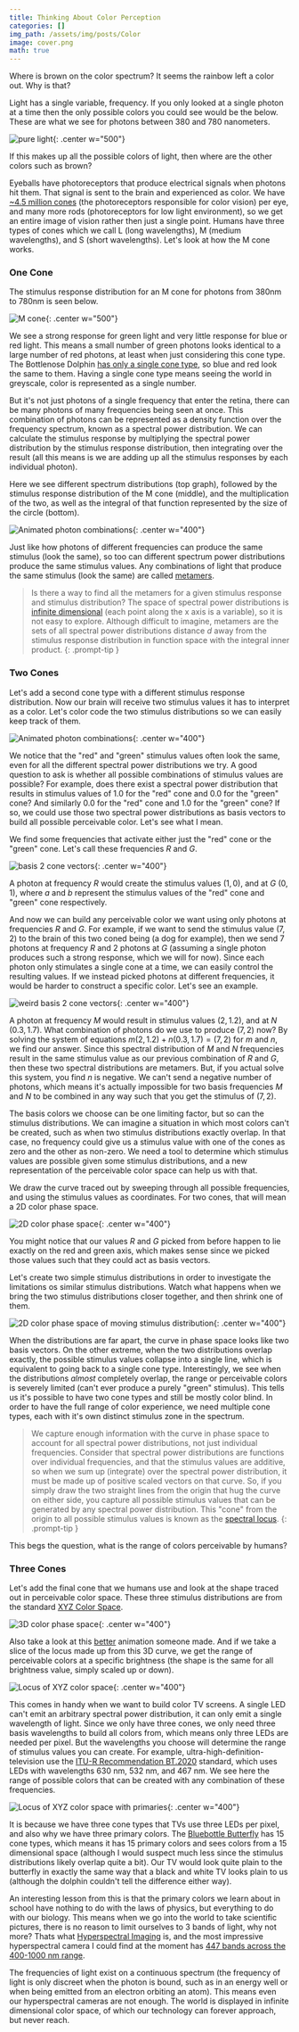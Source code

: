 ```yaml
---
title: Thinking About Color Perception
categories: []
img_path: /assets/img/posts/Color
image: cover.png
math: true
---
```


Where is brown on the color spectrum? It seems the rainbow left a color out. Why is that?

Light has a single variable, frequency. If you only looked at a single photon at a time then the only possible colors you could see would be the below. These are what we see for photons between 380 and 780 nanometers.

![pure light](colors.png){: .center w="500"}

If this makes up all the possible colors of light, then where are the other colors such as brown?

Eyeballs have photoreceptors that produce electrical signals when photons hit them. That signal is sent to the brain and experienced as color. We have [~4.5 million cones](https://www.ncbi.nlm.nih.gov/books/NBK10848) (the photoreceptors responsible for color vision) per eye, and many more rods (photoreceptors for low light environment), so we get an entire image of vision rather then just a single point. Humans have three types of cones which we call L (long wavelengths), M (medium wavelengths), and S (short wavelengths). Let's look at how the M cone works.

### One Cone

The stimulus response distribution for an M cone for photons from 380nm to 780nm is seen below.

![M cone](M.png){: .center w="500"}

We see a strong response for green light and very little response for blue or red light. This means a small number of green photons looks identical to a large number of red photons, at least when just considering this cone type. The Bottlenose Dolphin [has only a single cone type](https://pubmed.ncbi.nlm.nih.gov/9682867/), so blue and red look the same to them. Having a single cone type means seeing the world in greyscale, color is represented as a single number.

But it's not just photons of a single frequency that enter the retina, there can be many photons of many frequencies being seen at once. This combination of photons can be represented as a density function over the frequency spectrum, known as a spectral power distribution. We can calculate the stimulus response by multiplying the spectral power distribution by the stimulus response distribution, then integrating over the result (all this means is we are adding up all the stimulus responses by each individual photon).

Here we see different spectrum distributions (top graph), followed by the stimulus response distribution of the M cone (middle), and the multiplication of the two, as well as the integral of that function represented by the size of the circle (bottom).

![Animated photon combinations](animatedCone.gif){: .center w="400"}

Just like how photons of different frequencies can produce the same stimulus (look the same), so too can different spectrum power distributions produce the same stimulus values. Any combinations of light that produce the same stimulus (look the same) are called [metamers](https://en.wikipedia.org/wiki/Metamerism_(color)).

> Is there a way to find all the metamers for a given stimulus response and stimulus distribution? The space of spectral power distributions is [infinite dimensional](https://en.wikipedia.org/wiki/Hilbert_space) (each point along the x axis is a variable), so it is not easy to explore. Although difficult to imagine, metamers are the sets of all spectral power distributions distance $d$ away from the stimulus response distribution in function space with the integral inner product.
{: .prompt-tip }

### Two Cones

Let's add a second cone type with a different stimulus response distribution. Now our brain will receive two stimulus values it has to interpret as a color. Let's color code the two stimulus distributions so we can easily keep track of them.

![Animated photon combinations](2animatedCones.gif){: .center w="400"}

We notice that the "red" and "green" stimulus values often look the same, even for all the different spectral power distributions we try. A good question to ask is whether all possible combinations of stimulus values are possible? For example, does there exist a spectral power distribution that results in stimulus values of 1.0 for the "red" cone and 0.0 for the "green" cone? And similarly 0.0 for the "red" cone and 1.0 for the "green" cone? If so, we could use those two spectral power distributions as basis vectors to build all possible perceivable color. Let's see what I mean.

We find some frequencies that activate either just the "red" cone or the "green" cone. Let's call these frequencies $R$ and $G$.

![basis 2 cone vectors](RGVecs.png){: .center w="400"}

A photon at frequency $R$ would create the stimulus values $(1, 0)$, and at $G$ $(0, 1)$, where $a$ and $b$ represent the stimulus values of the "red" cone and "green" cone respectively.

And now we can build any perceivable color we want using only photons at frequencies $R$ and $G$. For example, if we want to send the stimulus value $(7, 2)$ to the brain of this two coned being (a dog for example), then we send 7 photons at frequency $R$ and 2 photons at $G$ (assuming a single photon produces such a strong response, which we will for now). Since each photon only stimulates a single cone at a time, we can easily control the resulting values. If we instead picked photons at different frequencies, it would be harder to construct a specific color. Let's see an example.

![weird basis 2 cone vectors](MNVecs.png){: .center w="400"}

A photon at frequency $M$ would result in stimulus values $(2, 1.2)$, and at $N$ $(0.3, 1.7)$. What combination of photons do we use to produce $(7, 2)$ now? By solving the system of equations $m (2, 1.2) + n (0.3, 1.7) = (7, 2)$ for $m$ and $n$, we find our answer. Since this spectral distribution of $M$ and $N$ frequencies result in the same stimulus value as our previous combination of $R$ and $G$, then these two spectral distributions are metamers. But, if you actual solve this system, you find $n$ is negative. We can't send a negative number of photons, which means it's actually impossible for two basis frequencies $M$ and $N$ to be combined in any way such that you get the stimulus of $(7, 2)$.

The basis colors we choose can be one limiting factor, but so can the stimulus distributions. We can imagine a situation in which most colors can't be created, such as when two stimulus distributions exactly overlap. In that case, no frequency could give us a stimulus value with one of the cones as zero and the other as non-zero. We need a tool to determine which stimulus values are possible given some stimulus distributions, and a new representation of the perceivable color space can help us with that.

We draw the curve traced out by sweeping through all possible frequencies, and using the stimulus values as coordinates. For two cones, that will mean a 2D color phase space.

![2D color phase space](2dPhaseSpace.gif){: .center w="400"}

You might notice that our values $R$ and $G$ picked from before happen to lie exactly on the red and green axis, which makes sense since we picked those values such that they could act as basis vectors. 

Let's create two simple stimulus distributions in order to investigate the limitations os similar stimulus distributions. Watch what happens when we bring the two stimulus distributions closer together, and then shrink one of them.

![2D color phase space of moving stimulus distribution](animatedPhaseSpace.gif){: .center w="400"}

When the distributions are far apart, the curve in phase space looks like two basis vectors. On the other extreme, when the two distributions overlap exactly, the possible stimulus values collapse into a single line, which is equivalent to going back to a single cone type. Interestingly, we see when the distributions _almost_ completely overlap, the range or perceivable colors is severely limited (can't ever produce a purely "green" stimulus). This tells us it's possible to have two cone types and still be mostly color blind. In order to have the full range of color experience, we need multiple cone types, each with it's own distinct stimulus zone in the spectrum.

> We capture enough information with the curve in phase space to account for all spectral power distributions, not just individual frequencies. Consider that spectral power distributions are functions over individual frequencies, and that the stimulus values are additive, so when we sum up (integrate) over the spectral power distribution, it must be made up of positive scaled vectors on that curve. So, if you simply draw the two straight lines from the origin that hug the curve on either side, you capture all possible stimulus values that can be generated by any spectral power distribution. This "cone" from the origin to all possible stimulus values is known as the [spectral locus](https://www.sciencedirect.com/topics/engineering/spectral-locus).
{: .prompt-tip }

This begs the question, what is the range of colors perceivable by humans?

### Three Cones

Let's add the final cone that we humans use and look at the shape traced out in perceivable color space. These three stimulus distributions are from the standard [XYZ Color Space](https://en.wikipedia.org/wiki/CIE_1931_color_space).

![3D color phase space](3dPhaseSpace.gif){: .center w="400"}

Also take a look at this [better](https://youtu.be/x0-qoXOCOow) animation someone made. And if we take a slice of the locus made up from this 3D curve, we get the range of perceivable colors at a specific brightness (the shape is the same for all brightness value, simply scaled up or down).

![Locus of XYZ color space](locus.png){: .center w="400"}

This comes in handy when we want to build color TV screens. A single LED can't emit an arbitrary spectral power distribution, it can only emit a single wavelength of light. Since we only have three cones, we only need three basis wavelengths to build all colors from, which means only three LEDs are needed per pixel. But the wavelengths you choose will determine the range of stimulus values you can create. For example, ultra-high-definition-television use the [ITU-R Recommendation BT.2020](https://en.wikipedia.org/wiki/Rec._2020) standard, which uses LEDs with wavelengths 630 nm, 532 nm, and 467 nm. We see here the range of possible colors that can be created with any combination of these frequencies.

![Locus of XYZ color space with primaries](rec2020.png){: .center w="400"}

It is because we have three cone types that TVs use three LEDs per pixel, and also why we have three primary colors. The [Bluebottle Butterfly](https://entomologytoday.org/2016/03/09/the-eyes-of-common-bluebottle-butterflies-have-15-photoreceptor-classes/) has 15 cone types, which means it has 15 primary colors and sees colors from a 15 dimensional space (although I would suspect much less since the stimulus distributions likely overlap quite a bit). Our TV would look quite plain to the butterfly in exactly the same way that a black and white TV looks plain to us (although the dolphin couldn't tell the difference either way).

An interesting lesson from this is that the primary colors we learn about in school have nothing to do with the laws of physics, but everything to do with our biology. This means when we go into the world to take scientific pictures, there is no reason to limit ourselves to 3 bands of light, why not more? Thats what [Hyperspectral Imaging](https://en.wikipedia.org/wiki/Hyperspectral_imaging) is, and the most impressive hyperspectral camera I could find at the moment has [447 bands across the 400-1000 nm range](https://applied-infrared.com.au/product/xc2-high-resolution-hyperspectral/).

The frequencies of light exist on a continuous spectrum (the frequency of light is only discreet when the photon is bound, such as in an energy well or when being emitted from an electron orbiting an atom). This means even our hyperspectral cameras are not enough. The world is displayed in infinite dimensional color space, of which our technology can forever approach, but never reach.

